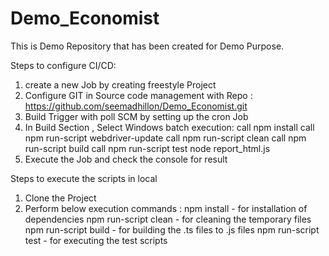 # Demo_Economist
This is Demo Repository that has been created for Demo Purpose.

Steps to configure CI/CD:
1. create a new Job by creating freestyle Project 
2. Configure GIT in Source code management with Repo : https://github.com/seemadhillon/Demo_Economist.git
3. Build Trigger with poll SCM by setting up the cron Job
4. In Build Section , Select Windows batch execution:
    call npm install
    call npm run-script webdriver-update
    call npm run-script clean
    call npm run-script build
    call npm run-script test
    node report_html.js
 5. Execute the Job and check the console for result   

Steps to execute the scripts in local
1. Clone the Project 
2. Perform below execution commands :
        npm install - for installation of dependencies 
        npm run-script clean - for cleaning the temporary files
        npm run-script build - for building the .ts files to .js files
        npm run-script test - for executing the test scripts
